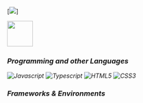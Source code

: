 
[<img src="https://images-ext-1.discordapp.net/external/JfosIY-kvTVgNvuHbAeBglxsmtT-ICTEHxT-5KLGYgI/https/www.apexunitedcorp.com/wp-content/uploads/2018/05/nested-tree-cropped.png"/>]

[<img src="https://img.icons8.com/fluent/48/000000/linkedin.png" width="60" height="60" />](https://www.linkedin.com/in/carolinatogni/)
<p style="font-size: 24px"><em> <p>
<p style="font-size: 24px"><em> </p>


### Programming and other Languages 
![Javascript](https://img.shields.io/badge/JavaScript-F7DF1E?style=for-the-badge&logo=javascript&logoColor=black)
![Typescript](https://img.shields.io/badge/TypeScript-007ACC?style=for-the-badge&logo=typescript&logoColor=white)
![HTML5](https://img.shields.io/badge/HTML5-E34F26?style=for-the-badge&logo=html5&logoColor=white)
![CSS3](https://img.shields.io/badge/CSS3-1572B6?style=for-the-badge&logo=css3&logoColor=white)


### Frameworks & Environments 
